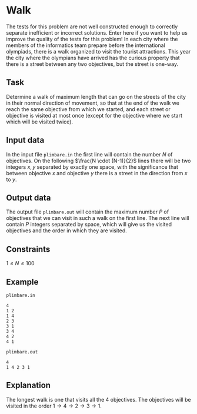 # Walk

The tests for this problem are not well constructed enough to correctly separate inefficient or incorrect solutions. Enter here if you want to help us improve the quality of the tests for this problem! In each city where the members of the informatics team prepare before the international olympiads, there is a walk organized to visit the tourist attractions. This year the city where the olympians have arrived has the curious property that there is a street between any two objectives, but the street is one-way.

## Task

Determine a walk of maximum length that can go on the streets of the city in their normal direction of movement, so that at the end of the walk we reach the same objective from which we started, and each street or objective is visited at most once (except for the objective where we start which will be visited twice).

## Input data

In the input file `plimbare.in` the first line will contain the number $N$ of objectives. On the following $\frac{N \cdot (N-1)}{2}$ lines there will be two integers $x, y$ separated by exactly one space, with the significance that between objective $x$ and objective $y$ there is a street in the direction from $x$ to $y$.

## Output data

The output file `plimbare.out` will contain the maximum number $P$ of objectives that we can visit in such a walk on the first line. The next line will contain $P$ integers separated by space, which will give us the visited objectives and the order in which they are visited.

## Constraints

$1 \leq N \leq 100$

## Example

`plimbare.in`  
```
4
1 2
1 4
2 3
3 1
3 4
4 2
4 1
```

`plimbare.out`
```
4
1 4 2 3 1
```

## Explanation

The longest walk is one that visits all the $4$ objectives. The objectives will be visited in the order $1 \rightarrow 4 \rightarrow 2 \rightarrow 3 \rightarrow 1$.